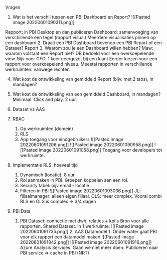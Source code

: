 Vragen
1.  Wat is het verschil tussen een PBI Dashboard en Report?
   ![[Pasted image 20220601090311.png]]




Rapport: in PBI Desktop en dan publiceren
Dashboard: samenvoeging van verschillende een tegel (rapport visual)
Meerdere visualisaties pinnen op een dashboard
2.  Draait een PBI Dashboard bovenop een PBI Report of een Dataset?
    Report
3.  Waarom zou je een Dashboard willen hebben? Maw: waarom volstaat een Report niet?
DB bedoeld voor een overkoepelende view. Bijv voor CFO.
1 keer neergezet bij een klant
Eerder kiezen voor een rapport voor overkoepelend niveau.
Meestal rapporten in verschillende werkruimten: vanwege rechten.

    
4.  Wat kost de ontwikkeling van gemiddeld Report (bijv. met 2 tabs), in mandagen?
    
5.  Wat kost de ontwikkeling van een gemiddeld Dashboard, in mandagen?
   Minimaal. Click and play. 2 uur.
6. Dataset vs AAS
7. RBAC
	1.   Op werkruimten (domein)
	2.  RLS
	3. App toegang voor eindgebruikers
	![[Pasted image 20220601091206.png]]
![[Pasted image 20220601090958.png]]
![[Pasted image 20220601091058.png]]
Toegang voor developers tot werkruimte.

8. Implementatie RLS: hoeveel tijd
	1. Dynamisch (locatie): 8 uur 
	2. Rol aanmaken in PBI. Groepen koppelen aan een rol. 
	3. Security tabel: bijv email - locatie
	4. Filteren in PBI 
	   ![[Pasted image 20220601093036.png]]
	   JL: filiaalmanager: alleen eigen filiaal. 
	   OLS: meer complex. Vooral combi RLS en OLS is complex => 3/4 dagen 
	   
9. PBI Data
	1. PBI Dataset: connectie met dwh, relaties + kpi's Bron voor alle rapporten. Shared Dataset. In 1 werkruimte:
	   ![[Pasted image 20220601091735.png]]
	   2. AAS Datamodel
		   1. Onder water gaat PBI voor elk rapport een datamodel maken
		   ![[Pasted image 20220601091842.png]]
		   ![[Pasted image 20220601091916.png]]
		   Azure Analysis Services. Gaan we niet meer doen. Publiceren naar PBI service => cache in PBI (NRT)

